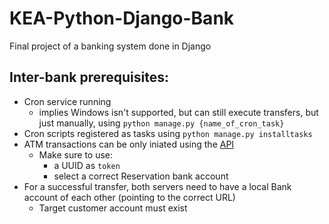 # KEA-Python-Django-Bank
Final project of a banking system done in Django

## Inter-bank prerequisites:
- Cron service running
  - implies Windows isn't supported, but can still execute transfers, but just manually, using `python manage.py {name_of_cron_task}` 
- Cron scripts registered as tasks using `python manage.py installtasks`
- ATM transactions can be only iniated using the [API](http://localhost:8000/api/v1/transaction)
  - Make sure to use:
    - a UUID as `token`
    - select a correct Reservation bank account    
- For a successful transfer, both servers need to have a local Bank account of each other (pointing to the correct URL)
  - Target customer account must exist 
